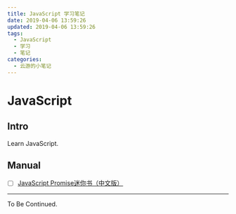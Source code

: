 ```yaml
---
title: JavaScript 学习笔记
date: 2019-04-06 13:59:26
updated: 2019-04-06 13:59:26
tags:
  - JavaScript
  - 学习
  - 笔记
categories:
  - 云游的小笔记
---
```


# JavaScript

## Intro

Learn JavaScript.

<!-- more -->

## Manual

- [ ] [JavaScript Promise迷你书（中文版）](http://liubin.org/promises-book/)

---

To Be Continued.
